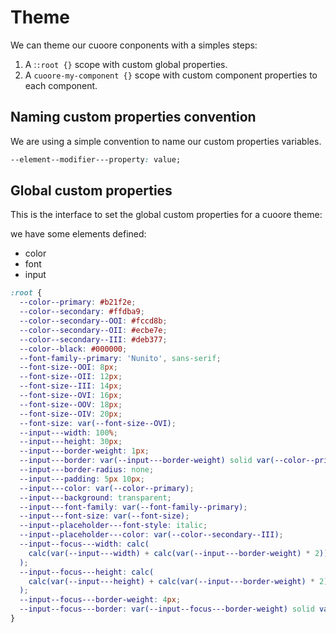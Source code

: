 # Theme

We can theme our cuoore conponents with a simples steps:



1.  A :`:root {}` scope with custom global properties.
2.  A `cuoore-my-component {}` scope with custom component properties to each component.



## Naming custom properties convention

We are using a simple convention to name our custom properties variables.

```css
--element--modifier---property: value;
```



## Global custom properties

This is the interface to set the global custom properties for a cuoore theme:



we have some elements defined:



*   color
*   font
*   input



```css
:root {
  --color--primary: #b21f2e;
  --color--secondary: #ffdba9;
  --color--secondary--OOI: #fccd8b;
  --color--secondary--OII: #ecbe7e;
  --color--secondary--III: #deb377;
  --color--black: #000000;
  --font-family--primary: 'Nunito', sans-serif;
  --font-size--OOI: 8px;
  --font-size--OII: 12px;
  --font-size--III: 14px;
  --font-size--OVI: 16px;
  --font-size--OOV: 18px;
  --font-size--OIV: 20px;
  --font-size: var(--font-size--OVI);
  --input---width: 100%;
  --input---height: 30px;
  --input---border-weight: 1px;
  --input---border: var(--input---border-weight) solid var(--color--primary);
  --input---border-radius: none;
  --input---padding: 5px 10px;
  --input---color: var(--color--primary);
  --input---background: transparent;
  --input---font-family: var(--font-family--primary);
  --input---font-size: var(--font-size);
  --input--placeholder---font-style: italic;
  --input--placeholder---color: var(--color--secondary--III);
  --input--focus---width: calc(
    calc(var(--input---width) + calc(var(--input---border-weight) * 2)) - calc(var(--input--focus---border-weight) * 2)
  );
  --input--focus---height: calc(
    calc(var(--input---height) + calc(var(--input---border-weight) * 2)) - calc(var(--input--focus---border-weight) * 2)
  );
  --input--focus---border-weight: 4px;
  --input--focus---border: var(--input--focus---border-weight) solid var(--color--primary);
}
```

